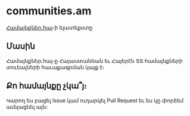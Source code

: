 # communities.am
[Համայնքներ.հայ](https://համայնքներ.հայ)֊ի ելատեքստը

## Մասին

Համայնքներ.հայ֊ը Հայաստանեան եւ Հայերէն ՏՏ համայնքների տուեալների հաւաքագրման կայք է։

## Քո համայնքը չկա՞յ։

Կարող ես բացել Issue կամ ուղարկել Pull Request եւ ես կը փորձեմ աւելացնել այն։
